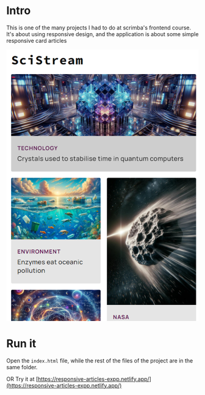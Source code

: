 # Intro
This is one of the many projects I had to do at scrimba's frontend course.
It's about using responsive design, and the application is about some simple responsive card articles

![Application interface](app.png)
# Run it
Open the `index.html` file, while the rest of the files of the project are in the same folder.

OR
Try it at [https://responsive-articles-expp.netlify.app/](https://responsive-articles-expp.netlify.app/)